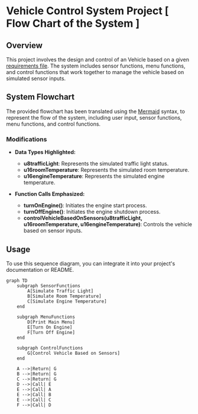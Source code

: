 # Vehicle Control System Project [ Flow Chart of the System ]

## Overview

This project involves the design and control of an Vehicle based on a given [requirements file](https://github.com/Salahbendary/VehicleControlSystem/blob/main/Mini%20Project%201_C%20Programming.pdf). The system includes sensor functions, menu functions, and control functions that work together to manage the vehicle based on simulated sensor inputs.

## System Flowchart 
The provided flowchart has been translated using the [Mermaid](https://mermaid-js.github.io/mermaid/) syntax, to represent the flow of the system,
including user input, sensor functions, menu functions, and control functions.

### Modifications

- **Data Types Highlighted:**
  - **u8trafficLight**: Represents the simulated traffic light status.
  - **u16roomTemperature**: Represents the simulated room temperature.
  - **u16engineTemperature**: Represents the simulated engine temperature.

- **Function Calls Emphasized:**
  - **turnOnEngine()**: Initiates the engine start process.
  - **turnOffEngine()**: Initiates the engine shutdown process.
  - **controlVehicleBasedOnSensors(u8trafficLight, u16roomTemperature, u16engineTemperature)**: Controls the vehicle based on sensor inputs.

## Usage

To use this sequence diagram, you can integrate it into your project's documentation or README.

```mermaid
graph TD
    subgraph SensorFunctions
        A[Simulate Traffic Light]
        B[Simulate Room Temperature]
        C[Simulate Engine Temperature]
    end

    subgraph MenuFunctions
        D[Print Main Menu]
        E[Turn On Engine]
        F[Turn Off Engine]
    end

    subgraph ControlFunctions
        G[Control Vehicle Based on Sensors]
    end

    A -->|Return| G
    B -->|Return| G
    C -->|Return| G
    D -->|Call| E
    E -->|Call| A
    E -->|Call| B
    E -->|Call| C
    F -->|Call| D
